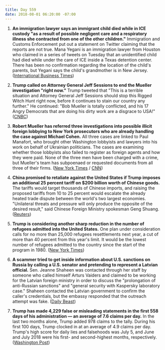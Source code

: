 ```yaml
---
title: Day 559
date: 2018-08-01 06:20:00 -07:00
---
```


1. **An immigration lawyer says an immigrant child died while in ICE custody "as a result of possible negligent care and a respiratory illness she contracted from one of the other children."** Immigration and Customs Enforcement put out a statement on Twitter claiming that the reports are not true. Mana Yegani is an immigration lawyer from Houston who claimed in a series of tweets on Tuesday that an unidentified child had died while under the care of ICE inside a Texas detention center. There has been no confirmation regarding the location of the child's parents, but Yegani says the child's grandmother is in New Jersey. ([International Business Times](https://www.ibtimes.com/child-dead-ice-detention-center-due-negligent-care-immigration-lawyer-2704521))

2. **Trump called on Attorney General Jeff Sessions to end the Mueller investigation "right now."** Trump tweeted that "This is a terrible situation and Attorney General Jeff Sessions should stop this Rigged Witch Hunt right now, before it continues to stain our country any further." He continued: "Bob Mueller is totally conflicted, and his 17 Angry Democrats that are doing his dirty work are a disgrace to USA!" ([CNBC](https://www.cnbc.com/2018/08/01/trump-urges-attorney-general-sessions-to-stop-mueller-probe-right-now.html)) 

3. **Robert Mueller has referred three investigations into possible illicit foreign lobbying to New York prosecutors who are already handling the case against Michael Cohen.** All three cases are linked to Paul Manafort, who brought other Washington lobbyists and lawyers into his work on behalf of Ukrainian politicians. The cases are examining whether those lobbyists also failed to register as foreign agents and how they were paid. None of the three men have been charged with a crime, but Mueller's team has subpoenaed or requested documents from all three of their firms. ([New York Times](https://www.nytimes.com/2018/08/01/us/politics/mueller-foreign-lobbying.html) / [CNN](https://www.cnn.com/2018/07/31/politics/mueller-investigation-foreign-agent-referrals-new-york/index.html))

4. **China promised to retaliate against the United States if Trump imposes an additional 25 percent tariff on $200 billion worth of Chinese goods.** The tariffs would target thousands of Chinese imports, and raising the proposed tariffs from 10 to 25 percent would escalate the already heated trade dispute between the world's two largest economies. "Unilateral threats and pressure will only produce the opposite of the desired result," said Chinese Foreign Ministry spokesman Geng Shuang. ([Reuters](https://www.reuters.com/article/us-usa-trade-china/china-vows-retaliation-if-trump-slaps-25-percent-tariff-on-200-billion-of-chinese-imports-idUSKBN1KM3B3))

5. **Trump is considering another sharp reduction in the number of refugees admitted into the United States.** One plan under consideration calls for no more than 25,000 refugees resettlements next year, a cut of more than 40 percent from this year's limit. It would be the lowest number of refugees admitted to the country since the start of the program in 1980. ([New York Times](https://www.nytimes.com/2018/08/01/us/politics/trump-refugees-reduction.html))

6. **A scammer tried to get inside information about U.S. sanctions on Russia by calling a U.S. senator and pretending to represent a Latvian official.** Sen. Jeanne Shaheen was contacted through her staff by someone who called himself Arturs Vaiders and claimed to be working for the Latvian foreign ministry in order to discuss the "prolongation of anti-Russian sanctions" and "general security with Kaspersky laboratory case." Shaheen contacted the Latvian government to confirm the caller's credentials, but the embassy responded that the outreach attempt was fake. ([Daily Beast](https://www.thedailybeast.com/mystery-sting-targets-us-senator-for-dirt-on-russia-sanctions))

7. **Trump has made 4,229 false or misleading statements in the first 558 days of his administration — an average of 7.6 claims per day.** In the last two months alone, Trump added 978 claims to the tally. During his first 100 days, Trump clocked in at an average of 4.9 claims per day. Trump's high score for daily lies and falsehoods was July 5, and June and July 2018 were his first- and second-highest months, respectively. ([Washington Post](https://www.washingtonpost.com/news/fact-checker/wp/2018/08/01/president-trump-has-made-4229-false-or-misleading-claims-in-558-days/?utm_term=.af2b6b5db8d9))